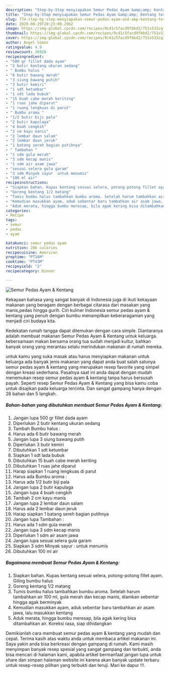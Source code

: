 ```yaml
---
description: "Step-by-Step menyiapakan Semur Pedas Ayam &amp;amp; Kentang teraktual"
title: "Step-by-Step menyiapakan Semur Pedas Ayam &amp;amp; Kentang teraktual"
slug: 774-step-by-step-menyiapakan-semur-pedas-ayam-and-amp-kentang-teraktual
date: 2020-08-29T20:23:00.296Z
image: https://img-global.cpcdn.com/recipes/9c41c5facd9fbbd2/751x532cq70/semur-pedas-ayam-kentang-foto-resep-utama.jpg
thumbnail: https://img-global.cpcdn.com/recipes/9c41c5facd9fbbd2/751x532cq70/semur-pedas-ayam-kentang-foto-resep-utama.jpg
cover: https://img-global.cpcdn.com/recipes/9c41c5facd9fbbd2/751x532cq70/semur-pedas-ayam-kentang-foto-resep-utama.jpg
author: Angel Simon
ratingvalue: 4.9
reviewcount: 36928
recipeingredient:
- "500 gr fillet dada ayam"
- "2 butir kentang ukuran sedang"
- " Bumbu halus "
- "6 butir bawang merah"
- "3 siung bawang putih"
- "3 butir kemiri"
- "1 sdt ketumbar"
- "1 sdt lada bubuk"
- "15 buah cabe merah keriting"
- "1 ruas jahe diparut"
- "1 ruang lengkuas di parut"
- " Bumbu aroma "
- "1/2 butir biji pala"
- "2 butir kapulaga"
- "4 buah cengkih"
- "2 cm kayu manis"
- "2 lembar daun salam"
- "2 lembar daun jeruk"
- "1 batang sereh bagian putihnya"
- " Tambahan "
- "1 sdm gula merah"
- "3 sdm kecap manis"
- "1 sdm air asam jawa"
- "sesuai selera gula garam"
- "3 sdm Minyak sayur  untuk menumis"
- "100 ml air"
recipeinstructions:
- "Siapkan bahan. Kupas kentang sesuai selera, potong-potong fillet ayam. Giling bumbu halus"
- "Goreng kentang 1/2 matang"
- "Tumis bumbu halus tambahkan bumbu aroma. Setelah harum tambahkan air 100 ml, gula merah dan kecap manis, diamkan sebentar hingga agak berminyak"
- "Kemudian masukkan ayam, aduk sebentar baru tambahkan air asam jawa, lalu masukkan kentang"
- "Aduk merata, hingga bumbu meresap, bila agak kering bisa ditambahkan air. Koreksi rasa, siap dihidangkan"
categories:
- Recipe
tags:
- semur
- pedas
- ayam

katakunci: semur pedas ayam 
nutrition: 266 calories
recipecuisine: American
preptime: "PT16M"
cooktime: "PT43M"
recipeyield: "2"
recipecategory: Dinner

---
```



![Semur Pedas Ayam &amp; Kentang](https://img-global.cpcdn.com/recipes/9c41c5facd9fbbd2/751x532cq70/semur-pedas-ayam-kentang-foto-resep-utama.jpg)

Kekayaan bahasa yang sangat banyak di Indonesia juga di ikuti kekayaan makanan yang beragam dengan berbagai citarasa dari masakan yang manis,pedas hingga gurih. Ciri kuliner Indonesia semur pedas ayam &amp; kentang yang penuh dengan bumbu menampilkan keberaragaman yang menjadi ciri budaya kita.




Kedekatan rumah tangga dapat ditemukan dengan cara simple. Diantaranya adalah membuat makanan Semur Pedas Ayam &amp; Kentang untuk keluarga. kebersamaan makan bersama orang tua sudah menjadi kultur, bahkan banyak orang yang merantau selalu merindukan makanan di rumah mereka.

untuk kamu yang suka masak atau harus menyiapkan makanan untuk keluarga ada banyak jenis makanan yang dapat anda buat salah satunya semur pedas ayam &amp; kentang yang merupakan resep favorite yang simpel dengan kreasi sederhana. Pasalnya saat ini anda dapat dengan mudah menemukan resep semur pedas ayam &amp; kentang tanpa harus bersusah payah.
Seperti resep Semur Pedas Ayam &amp; Kentang yang bisa kamu coba untuk disajikan pada keluarga tercinta. Dan sangat gampang hanya dengan 26 bahan dan 5 langkah.


<!--inarticleads1-->

##### Bahan-bahan yang dibutuhkan membuat Semur Pedas Ayam &amp; Kentang:

1. Jangan lupa 500 gr fillet dada ayam
1. Diperlukan 2 butir kentang ukuran sedang
1. Tambah  Bumbu halus :
1. Harus ada 6 butir bawang merah
1. Jangan lupa 3 siung bawang putih
1. Diperlukan 3 butir kemiri
1. Dibutuhkan 1 sdt ketumbar
1. Siapkan 1 sdt lada bubuk
1. Dibutuhkan 15 buah cabe merah keriting
1. Dibutuhkan 1 ruas jahe diparut
1. Harap siapkan 1 ruang lengkuas di parut
1. Harus ada  Bumbu aroma :
1. Harus ada 1/2 butir biji pala
1. Jangan lupa 2 butir kapulaga
1. Jangan lupa 4 buah cengkih
1. Tambah 2 cm kayu manis
1. Jangan lupa 2 lembar daun salam
1. Harus ada 2 lembar daun jeruk
1. Harap siapkan 1 batang sereh bagian putihnya
1. Jangan lupa  Tambahan :
1. Harus ada 1 sdm gula merah
1. Jangan lupa 3 sdm kecap manis
1. Diperlukan 1 sdm air asam jawa
1. Jangan lupa sesuai selera gula garam
1. Siapkan 3 sdm Minyak sayur : untuk menumis
1. Dibutuhkan 100 ml air




<!--inarticleads2-->

##### Bagaimana membuat  Semur Pedas Ayam &amp; Kentang:

1. Siapkan bahan. Kupas kentang sesuai selera, potong-potong fillet ayam. Giling bumbu halus
1. Goreng kentang 1/2 matang
1. Tumis bumbu halus tambahkan bumbu aroma. Setelah harum tambahkan air 100 ml, gula merah dan kecap manis, diamkan sebentar hingga agak berminyak
1. Kemudian masukkan ayam, aduk sebentar baru tambahkan air asam jawa, lalu masukkan kentang
1. Aduk merata, hingga bumbu meresap, bila agak kering bisa ditambahkan air. Koreksi rasa, siap dihidangkan




Demikianlah cara membuat semur pedas ayam &amp; kentang yang mudah dan cepat. Terima kasih atas waktu anda untuk membaca artikel makanan ini. Saya yakin anda bisa berkreasi dengan gampang di rumah. Kami masih menyimpan banyak resep spesial yang sangat gampang dan terbukti, anda bisa mencari di halaman kami, apabila artikel bermanfaat jangan lupa untuk share dan simpan halaman website ini karena akan banyak update terbaru untuk resep-resep pilihan yang terbukti dan teruji. Mari ke dapur !!!. 
